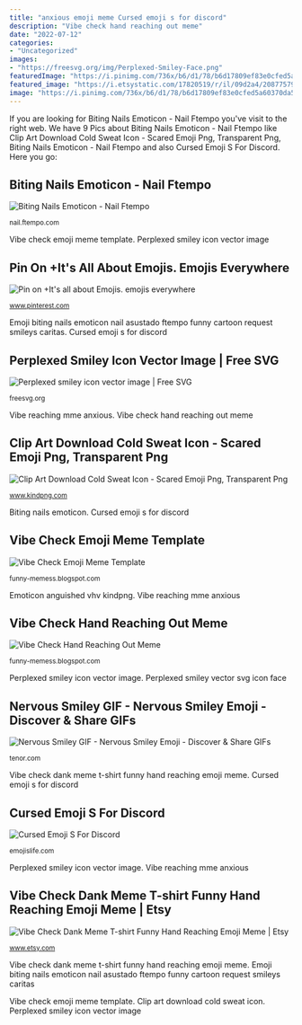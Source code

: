 ```yaml
---
title: "anxious emoji meme Cursed emoji s for discord"
description: "Vibe check hand reaching out meme"
date: "2022-07-12"
categories:
- "Uncategorized"
images:
- "https://freesvg.org/img/Perplexed-Smiley-Face.png"
featuredImage: "https://i.pinimg.com/736x/b6/d1/78/b6d17809ef83e0cfed5a60370da58e5b.jpg"
featured_image: "https://i.etsystatic.com/17820519/r/il/09d2a4/2087757913/il_fullxfull.2087757913_hiam.jpg"
image: "https://i.pinimg.com/736x/b6/d1/78/b6d17809ef83e0cfed5a60370da58e5b.jpg"
---
```


If you are looking for Biting Nails Emoticon - Nail Ftempo you've visit to the right web. We have 9 Pics about Biting Nails Emoticon - Nail Ftempo like Clip Art Download Cold Sweat Icon - Scared Emoji Png, Transparent Png, Biting Nails Emoticon - Nail Ftempo and also Cursed Emoji S For Discord. Here you go:

## Biting Nails Emoticon - Nail Ftempo

![Biting Nails Emoticon - Nail Ftempo](https://www.emojirequest.com/images/BitingNailsEmoji.jpg "Pin on +it&#039;s all about emojis. emojis everywhere")

<small>nail.ftempo.com</small>

Vibe check emoji meme template. Perplexed smiley icon vector image

## Pin On +It&#039;s All About Emojis. Emojis Everywhere

![Pin on +It&#039;s all about Emojis. emojis everywhere](https://i.pinimg.com/736x/7e/06/62/7e06624a3c4f26beaf73ac3469398f1a.jpg "Perplexed smiley vector svg icon face")

<small>www.pinterest.com</small>

Emoji biting nails emoticon nail asustado ftempo funny cartoon request smileys caritas. Cursed emoji s for discord

## Perplexed Smiley Icon Vector Image | Free SVG

![Perplexed smiley icon vector image | Free SVG](https://freesvg.org/img/Perplexed-Smiley-Face.png "Vibe reaching mme anxious")

<small>freesvg.org</small>

Vibe reaching mme anxious. Vibe check hand reaching out meme

## Clip Art Download Cold Sweat Icon - Scared Emoji Png, Transparent Png

![Clip Art Download Cold Sweat Icon - Scared Emoji Png, Transparent Png](https://www.kindpng.com/picc/m/4-48372_clip-art-download-cold-sweat-icon-scared-emoji.png "Vibe check emoji meme template")

<small>www.kindpng.com</small>

Biting nails emoticon. Cursed emoji s for discord

## Vibe Check Emoji Meme Template

![Vibe Check Emoji Meme Template](https://66.media.tumblr.com/53200e59f584860b8ff53e81e059188c/68922a8531d46724-aa/s640x960/9ac0f08ddc5e36e3fe7e6824d487a43f1d0f719e.jpg "Emoji biting nails emoticon nail asustado ftempo funny cartoon request smileys caritas")

<small>funny-memess.blogspot.com</small>

Emoticon anguished vhv kindpng. Vibe reaching mme anxious

## Vibe Check Hand Reaching Out Meme

![Vibe Check Hand Reaching Out Meme](https://i.etsystatic.com/17820519/r/il/e606eb/2040152050/il_570xN.2040152050_np14.jpg "Nervous emoji gifs smiley tenor blobs")

<small>funny-memess.blogspot.com</small>

Perplexed smiley icon vector image. Perplexed smiley vector svg icon face

## Nervous Smiley GIF - Nervous Smiley Emoji - Discover &amp; Share GIFs

![Nervous Smiley GIF - Nervous Smiley Emoji - Discover &amp; Share GIFs](https://media1.tenor.com/images/c62d0c3db76d85ff0f598d259634f091/tenor.gif?itemid=16994965 "Nervous emoji gifs smiley tenor blobs")

<small>tenor.com</small>

Vibe check dank meme t-shirt funny hand reaching emoji meme. Cursed emoji s for discord

## Cursed Emoji S For Discord

![Cursed Emoji S For Discord](https://i.pinimg.com/736x/b6/d1/78/b6d17809ef83e0cfed5a60370da58e5b.jpg "Nervous smiley gif")

<small>emojislife.com</small>

Perplexed smiley icon vector image. Vibe reaching mme anxious

## Vibe Check Dank Meme T-shirt Funny Hand Reaching Emoji Meme | Etsy

![Vibe Check Dank Meme T-shirt Funny Hand Reaching Emoji Meme | Etsy](https://i.etsystatic.com/17820519/r/il/09d2a4/2087757913/il_fullxfull.2087757913_hiam.jpg "Nervous smiley gif")

<small>www.etsy.com</small>

Vibe check dank meme t-shirt funny hand reaching emoji meme. Emoji biting nails emoticon nail asustado ftempo funny cartoon request smileys caritas

Vibe check emoji meme template. Clip art download cold sweat icon. Perplexed smiley icon vector image
